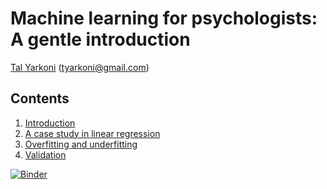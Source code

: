 # Machine learning for psychologists: A gentle introduction

[Tal Yarkoni](https://talyarkoni.org) (tyarkoni@gmail.com)

## Contents

1. [Introduction](https://github.com/tyarkoni/ML4PS/blob/master/notebooks/1-Introduction.ipynb)
2. [A case study in linear regression](https://github.com/tyarkoni/ML4PS/blob/master/notebooks/2-A-case-study-in-linear-regression.ipynb)
3. [Overfitting and underfitting](https://github.com/tyarkoni/ML4PS/blob/master/notebooks/3-Overfitting-and-underfitting.ipynb)
4. [Validation](https://github.com/tyarkoni/ML4PS/blob/master/notebooks/4-Validation.ipynb)

[![Binder](https://mybinder.org/badge_logo.svg)](https://github.com/neurohackademy/intro_sklearn/master)